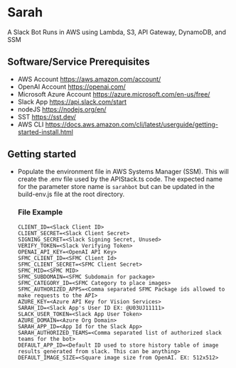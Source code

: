 <!-- @format -->

# Sarah

A Slack Bot Runs in AWS using Lambda, S3, API Gateway, DynamoDB, and SSM

## Software/Service Prerequisites

- AWS Account https://aws.amazon.com/account/
- OpenAI Account https://openai.com/
- Microsoft Azure Account https://azure.microsoft.com/en-us/free/
- Slack App https://api.slack.com/start
- nodeJS https://nodejs.org/en/
- SST https://sst.dev/
- AWS CLI https://docs.aws.amazon.com/cli/latest/userguide/getting-started-install.html

## Getting started

- Populate the environment file in AWS Systems Manager (SSM). This will create the .env file used by the APIStack.ts code. The expected name for the parameter store name is `sarahbot` but can be updated in the build-env.js file at the root directory.
  ### File Example
  ```
  CLIENT_ID=<Slack Client ID>
  CLIENT_SECRET=<Slack Client Secret>
  SIGNING_SECRET=<Slack Signing Secret, Unused>
  VERIFY_TOKEN=<Slack Verifying Token>
  OPENAI_API_KEY=<OpenAI API Key>
  SFMC_CLIENT_ID=<SFMC Client Id>
  SFMC_CLIENT_SECRET=<SFMC Client Secret>
  SFMC_MID=<SFMC MID>
  SFMC_SUBDOMAIN=<SFMC Subdomain for package>
  SFMC_CATEGORY_ID=<SFMC Category to place images>
  SFMC_AUTHORIZED_APPS=<Comma separated SFMC Package ids allowed to make requests to the API>
  AZURE_KEY=<Azure API Key for Vision Services>
  SARAH_ID=<Slack App's User ID EX: @U03UJ11111>
  SLACK_USER_TOKEN=<Slack App User Token>
  AZURE_DOMAIN=<Azure Org Domain>
  SARAH_APP_ID=<App Id for the Slack App>
  SARAH_AUTHORIZED_TEAMS=<Comma separated list of authorized slack teams for the bot>
  DEFAULT_APP_ID=<Default ID used to store history table of image results generated from slack. This can be anything>
  DEFAULT_IMAGE_SIZE=<Square image size from OpenAI. EX: 512x512>
  ```
